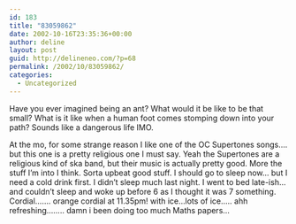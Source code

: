 ```yaml
---
id: 183
title: "83059862"
date: 2002-10-16T23:35:36+00:00
author: deline
layout: post
guid: http://delineneo.com/?p=68
permalink: /2002/10/83059862/
categories:
  - Uncategorized
---
```

Have you ever imagined being an ant? What would it be like to be that small? What is it like when a human foot comes stomping down into your path? Sounds like a dangerous life IMO.

At the mo, for some strange reason I like one of the OC Supertones songs&#8230;. but this one is a pretty religious one I must say. Yeah the Supertones are a religious kind of ska band, but their music is actually pretty good. More the stuff I&#8217;m into I think. Sorta upbeat good stuff. I should go to sleep now&#8230; but I need a cold drink first. I didn&#8217;t sleep much last night. I went to bed late-ish&#8230; and couldn&#8217;t sleep and woke up before 6 as I thought it was 7 something. Cordial&#8230;&#8230;. orange cordial at 11.35pm! with ice&#8230;lots of ice&#8230;.. ahh refreshing&#8230;&#8230;.. damn i been doing too much Maths papers&#8230;
